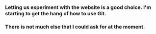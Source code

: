 ### Letting us experiment with the website is a good choice. I'm starting to get the hang of how to use Git. 

### There is not much else that I could ask for at the moment. 
